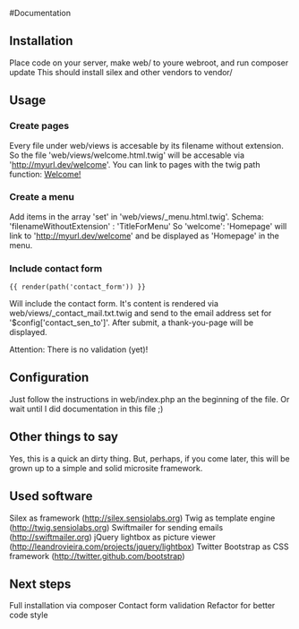#Documentation

## Installation
Place code on your server, make web/ to youre webroot, and run
    composer update
This should install silex and other vendors to vendor/

## Usage

### Create pages
Every file under web/views is accesable by its filename without extension.
So the file 'web/views/welcome.html.twig' will be accesable via 
'http://myurl.dev/welcome'. You can link to pages with the twig path function:
    <a href="{{ path('page', {'name': 'welcome'}) }}">
        Welcome!
    </a>

### Create a menu
Add items in the array 'set' in 'web/views/_menu.html.twig'.
Schema: 'filenameWithoutExtension' : 'TitleForMenu'
So 'welcome': 'Homepage' will link to 'http://myurl.dev/welcome' and be displayed
as 'Homepage' in the menu.

### Include contact form
    {{ render(path('contact_form')) }}
Will include the contact form.
It's content is rendered via web/views/_contact_mail.txt.twig and send to the 
email address set for '$config['contact_sen_to']'.
After submit, a thank-you-page will be displayed.

Attention: There is no validation (yet)!

## Configuration
Just follow the instructions in web/index.php an the beginning of the file.
Or wait until I did documentation in this file ;)

## Other things to say
Yes, this is a quick an dirty thing.
But, perhaps, if you come later, this will be grown up to a simple and solid 
microsite framework.

## Used software
Silex as framework (http://silex.sensiolabs.org)
Twig as template engine (http://twig.sensiolabs.org)
Swiftmailer for sending emails (http://swiftmailer.org)
jQuery lightbox as picture viewer (http://leandrovieira.com/projects/jquery/lightbox)
Twitter Bootstrap as CSS framework (http://twitter.github.com/bootstrap)

## Next steps
Full installation via composer
Contact form validation
Refactor for better code style